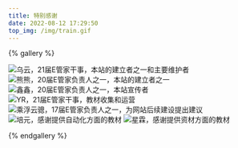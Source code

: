```yaml
---
title: 特别感谢
date: 2022-08-12 17:29:50
top_img: /img/train.gif
---
```


{% gallery %}

![乌云，21届E管家干事，本站的建立者之一和主要维护者](/img/Lin.jpg)
![熊熊，20届E管家负责人之一，本站的建立者之一](/img/NorthBoat.jpg)
![鑫鑫，20届E管家负责人之一，本站宣传者](/img/xinxin.jpg)
![YR，21届E管家干事，教材收集和运营](/img/YR.jpg)
![乘浮云骢，17届E管家负责人之一，为网站后续建设提出建议](/img/chengfu.jpg)
![培元，感谢提供自动化方面的教材](/img/peiyuan.jpg)
![星霖，感谢提供资材方面的教材](/img/xinglin.jpg)

{% endgallery %}

